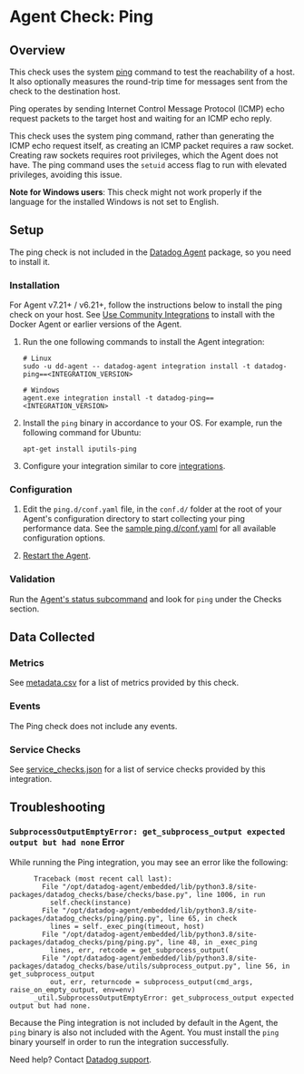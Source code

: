 # Agent Check: Ping

## Overview

This check uses the system [ping][1] command to test the reachability of a host.
It also optionally measures the round-trip time for messages sent from the check to the destination host.

Ping operates by sending Internet Control Message Protocol (ICMP) echo request packets to the target host and waiting for an ICMP echo reply.

This check uses the system ping command, rather than generating the ICMP echo request itself, as creating an ICMP packet requires a raw socket. Creating raw sockets requires root privileges, which the Agent does not have. The ping command uses the `setuid` access flag to run with elevated privileges, avoiding this issue.

**Note for Windows users**: This check might not work properly if the language for the installed Windows is not set to English.

## Setup

The ping check is not included in the [Datadog Agent][2] package, so you need to install it.

### Installation

For Agent v7.21+ / v6.21+, follow the instructions below to install the ping check on your host. See [Use Community Integrations][3] to install with the Docker Agent or earlier versions of the Agent.

1. Run the one following commands to install the Agent integration:

   ```shell
   # Linux
   sudo -u dd-agent -- datadog-agent integration install -t datadog-ping==<INTEGRATION_VERSION>
   
   # Windows
   agent.exe integration install -t datadog-ping==<INTEGRATION_VERSION>
   ```
2. Install the `ping` binary in accordance to your OS. For example, run the following command for Ubuntu:
   ```shell
   apt-get install iputils-ping
   ```
   
3. Configure your integration similar to core [integrations][4].

### Configuration

1. Edit the `ping.d/conf.yaml` file, in the `conf.d/` folder at the root of your Agent's configuration directory to start collecting your ping performance data. See the [sample ping.d/conf.yaml][7] for all available configuration options.

2. [Restart the Agent][8].

### Validation

Run the [Agent's status subcommand][9] and look for `ping` under the Checks section.

## Data Collected

### Metrics

See [metadata.csv][10] for a list of metrics provided by this check.

### Events

The Ping check does not include any events.

### Service Checks

See [service_checks.json][13] for a list of service checks provided by this integration.

## Troubleshooting

### `SubprocessOutputEmptyError: get_subprocess_output expected output but had none` Error
While running the Ping integration, you may see an error like the following:

```
      Traceback (most recent call last):
        File "/opt/datadog-agent/embedded/lib/python3.8/site-packages/datadog_checks/base/checks/base.py", line 1006, in run
          self.check(instance)
        File "/opt/datadog-agent/embedded/lib/python3.8/site-packages/datadog_checks/ping/ping.py", line 65, in check
          lines = self._exec_ping(timeout, host)
        File "/opt/datadog-agent/embedded/lib/python3.8/site-packages/datadog_checks/ping/ping.py", line 48, in _exec_ping
          lines, err, retcode = get_subprocess_output(
        File "/opt/datadog-agent/embedded/lib/python3.8/site-packages/datadog_checks/base/utils/subprocess_output.py", line 56, in get_subprocess_output
          out, err, returncode = subprocess_output(cmd_args, raise_on_empty_output, env=env)
      _util.SubprocessOutputEmptyError: get_subprocess_output expected output but had none.
```

Because the Ping integration is not included by default in the Agent, the `ping` binary is also not included with the Agent. You must install the `ping` binary yourself in order to run the integration successfully. 


Need help? Contact [Datadog support][11].


[1]: https://en.wikipedia.org/wiki/Ping_%28networking_utility%29
[2]: /account/settings/agent/latest
[3]: https://docs.datadoghq.com/agent/guide/use-community-integrations/
[4]: https://docs.datadoghq.com/getting_started/integrations/
[7]: https://github.com/DataDog/integrations-extras/blob/master/ping/datadog_checks/ping/data/conf.yaml.example
[8]: https://docs.datadoghq.com/agent/guide/agent-commands/#start-stop-and-restart-the-agent
[9]: https://docs.datadoghq.com/agent/guide/agent-commands/#service-status
[10]: https://github.com/DataDog/integrations-extras/blob/master/ping/metadata.csv
[11]: https://docs.datadoghq.com/help/
[13]: https://github.com/DataDog/integrations-extras/blob/master/ping/assets/service_checks.json
